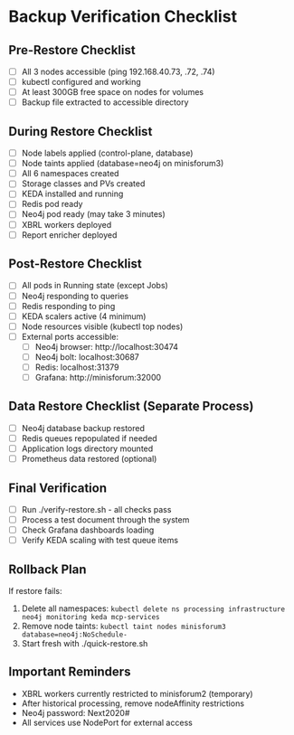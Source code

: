 # Backup Verification Checklist

## Pre-Restore Checklist
- [ ] All 3 nodes accessible (ping 192.168.40.73, .72, .74)
- [ ] kubectl configured and working
- [ ] At least 300GB free space on nodes for volumes
- [ ] Backup file extracted to accessible directory

## During Restore Checklist
- [ ] Node labels applied (control-plane, database)
- [ ] Node taints applied (database=neo4j on minisforum3)
- [ ] All 6 namespaces created
- [ ] Storage classes and PVs created
- [ ] KEDA installed and running
- [ ] Redis pod ready
- [ ] Neo4j pod ready (may take 3 minutes)
- [ ] XBRL workers deployed
- [ ] Report enricher deployed

## Post-Restore Checklist
- [ ] All pods in Running state (except Jobs)
- [ ] Neo4j responding to queries
- [ ] Redis responding to ping
- [ ] KEDA scalers active (4 minimum)
- [ ] Node resources visible (kubectl top nodes)
- [ ] External ports accessible:
  - [ ] Neo4j browser: http://localhost:30474
  - [ ] Neo4j bolt: localhost:30687
  - [ ] Redis: localhost:31379
  - [ ] Grafana: http://minisforum:32000

## Data Restore Checklist (Separate Process)
- [ ] Neo4j database backup restored
- [ ] Redis queues repopulated if needed
- [ ] Application logs directory mounted
- [ ] Prometheus data restored (optional)

## Final Verification
- [ ] Run ./verify-restore.sh - all checks pass
- [ ] Process a test document through the system
- [ ] Check Grafana dashboards loading
- [ ] Verify KEDA scaling with test queue items

## Rollback Plan
If restore fails:
1. Delete all namespaces: `kubectl delete ns processing infrastructure neo4j monitoring keda mcp-services`
2. Remove node taints: `kubectl taint nodes minisforum3 database=neo4j:NoSchedule-`
3. Start fresh with ./quick-restore.sh

## Important Reminders
- XBRL workers currently restricted to minisforum2 (temporary)
- After historical processing, remove nodeAffinity restrictions
- Neo4j password: Next2020#
- All services use NodePort for external access